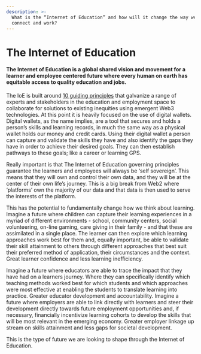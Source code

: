 ```yaml
---
description: >-
  What is the “Internet of Education” and how will it change the way we learn,
  connect and work?
---
```


# The Internet of Education

#### The Internet of Education is a global shared vision and movement for a learner and employee centered future where every human on earth has equitable access to quality education and jobs.&#x20;

The IoE is built around [10 guiding principles](https://www.internetofeducation.org/#Guiding-Principles) that galvanize a range of experts and stakeholders in the education and employment space to collaborate for solutions to existing inequities using emergent Web3 technologies. At this point it is heavily focused on the use of digital wallets. Digital wallets, as the name implies, are a tool that secures and holds a person’s skills and learning records, in much the same way as a physical wallet holds our money and credit cards. Using their digital wallet a person can capture and validate the skills they have and also identify the gaps they have in order to achieve their desired goals. They can then establish pathways to these goals; like a career or learning GPS.

Really important is that The Internet of Education governing principles guarantee the learners and employees will always be ‘self sovereign’. This means that they will own and control their own data, and they will be at the center of their own life’s journey. This is a big break from Web2 where ‘platforms’ own the majority of our data and that data is then used to serve the interests of the platform.

This has the potential to fundamentally change how we think about learning. Imagine a future where children can capture their learning experiences in a myriad of different environments - school, community centers, social volunteering, on-line gaming, care giving in their family - and that these are assimilated in a single place. The learner can then explore which learning approaches work best for them and, equally important, be able to validate their skill attainment to others through different approaches that best suit their preferred method of application, their circumstances and the context. Great learner confidence and less learning inefficiency.

Imagine a future where educators are able to trace the impact that they have had on a learners journey. Where they can specifically identify which teaching methods worked best for which students and which approaches were most effective at enabling the students to translate learning into practice. Greater educator development and accountability. Imagine a future where employers are able to link directly with learners and steer their development directly towards future employment opportunities and, if necessary, financially incentivize learning cohorts to develop the skills that will be most relevant in the emerging economy. Greater employer linkage up stream on skills attainment and less gaps for societal development.

This is the type of future we are looking to shape through the Internet of Education.
